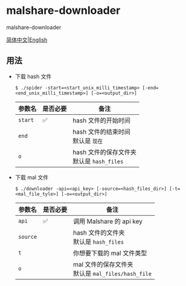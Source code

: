 # malshare-downloader

malshare-downloader

[简体中文](/README.md)|[English](/docs/README_en-us.md)

## 用法

- 下载 hash 文件

  ```shell
  $ ./spider -start=<start_unix_milli_timestamp> [-end=<end_unix_milli_timestamp>] [-o=<output_dir>]
  ```

  | 参数名  | 是否必要 | 备注                                         |
  | ------- | -------- | -------------------------------------------- |
  | `start` | ✅       | hash 文件的开始时间                          |
  | `end`   |          | hash 文件的结束时间<br>默认是 `现在`         |
  | `o`     |          | hash 文件的保存文件夹<br>默认是 `hash_files` |

- 下载 mal 文件

  ```shell
  $ ./downloader -api=<api_key> [-source=<hash_files_dir>] [-t=<mal_file_tyle>] [-o=<output_dir>]
  ```

  | 参数名   | 是否必要 | 备注                                                 |
  | -------- | -------- | ---------------------------------------------------- |
  | `api`    | ✅       | 调用 Malshare 的 api key                             |
  | `source` |          | hash 文件的文件夹<br>默认是 `hash_files`             |
  | `t`      |          | 你想要下载的 mal 文件类型                            |
  | `o`      |          | mal 文件的保存文件夹<br>默认是 `mal_files/hash_file` |
